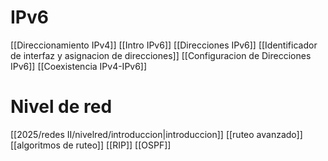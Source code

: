# IPv6
[[Direccionamiento IPv4]]
[[Intro IPv6]]
[[Direcciones IPv6]]
[[Identificador de interfaz y asignacion de direcciones]]
[[Configuracion de Direcciones IPv6]]
[[Coexistencia IPv4-IPv6]]

# Nivel de red
[[2025/redes II/nivelred/introduccion|introduccion]]
[[ruteo avanzado]]
[[algoritmos de ruteo]]
[[RIP]]
[[OSPF]]
